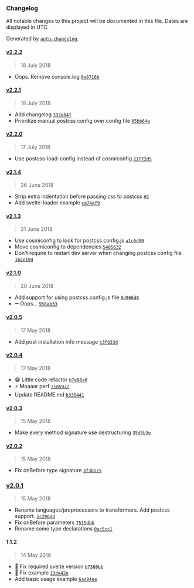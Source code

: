 ### Changelog

All notable changes to this project will be documented in this file. Dates are displayed in UTC.

Generated by [`auto-changelog`](https://github.com/CookPete/auto-changelog).

#### [v2.2.2](https://github.com/kaisermann/svelte-preprocess/compare/v2.2.1...v2.2.2)

> 18 July 2018

- Oops. Remove console.log [`8e8716b`](https://github.com/kaisermann/svelte-preprocess/commit/8e8716b1bad7a3a688f5886f7df1c122d7705d54)

#### [v2.2.1](https://github.com/kaisermann/svelte-preprocess/compare/v2.2.0...v2.2.1)

> 18 July 2018

- Add changelog [`332e64f`](https://github.com/kaisermann/svelte-preprocess/commit/332e64f277601eb4d2f2ab66ec3a98f03bc42b85)
- Prioritize manual postcss config over config file [`05bb64e`](https://github.com/kaisermann/svelte-preprocess/commit/05bb64e543521524e0bdb10306a5a2ba94149a48)

#### [v2.2.0](https://github.com/kaisermann/svelte-preprocess/compare/v2.1.4...v2.2.0)

> 17 July 2018

- Use postcss-load-config instead of cosmiconfig [`21f72d5`](https://github.com/kaisermann/svelte-preprocess/commit/21f72d52f05f72e8a44ab2ecce690dd8efac52c4)

#### [v2.1.4](https://github.com/kaisermann/svelte-preprocess/compare/v2.1.3...v2.1.4)

> 26 June 2018

- Strip extra indentation before passing css to postcss [`#2`](https://github.com/kaisermann/svelte-preprocess/pull/2)
- Add svelte-loader example [`ca74af9`](https://github.com/kaisermann/svelte-preprocess/commit/ca74af9caa2aec0a547686c0eb9a5e5b2c90d31a)

#### [v2.1.3](https://github.com/kaisermann/svelte-preprocess/compare/v2.1.0...v2.1.3)

> 21 June 2018

- Use cosmiconfig to look for postcss.config.js [`a1c6d90`](https://github.com/kaisermann/svelte-preprocess/commit/a1c6d908359864f5ef7bbf9fa9ca0dabc60c0227)
- Move cosmiconfig to dependencies [`5405632`](https://github.com/kaisermann/svelte-preprocess/commit/540563257eec8ce1eb9c78e2782ddaf1e5049c18)
- Don't require to restart dev server when changing postcss config file [`162e194`](https://github.com/kaisermann/svelte-preprocess/commit/162e194fec5cd88baf0c7ed870d80605f4afdd77)

#### [v2.1.0](https://github.com/kaisermann/svelte-preprocess/compare/v2.0.5...v2.1.0)

> 20 June 2018

- Add support for using postcss.config.js file [`8d966d0`](https://github.com/kaisermann/svelte-preprocess/commit/8d966d0f824500fec71acbaf2148df7092aa9f55)
- :heavy_minus_sign: Oops... [`956ab33`](https://github.com/kaisermann/svelte-preprocess/commit/956ab331421bfd724f1b4fc549fd747374f4f01d)

#### [v2.0.5](https://github.com/kaisermann/svelte-preprocess/compare/v2.0.4...v2.0.5)

> 17 May 2018

- Add post installation info message [`c3f833d`](https://github.com/kaisermann/svelte-preprocess/commit/c3f833d54d106d53b2e14b6d57d2a54b689d43dc)

#### [v2.0.4](https://github.com/kaisermann/svelte-preprocess/compare/v2.0.3...v2.0.4)

> 17 May 2018

- :grin: Little code refactor [`b7e98a0`](https://github.com/kaisermann/svelte-preprocess/commit/b7e98a05f938606615b8c71e06c9aa74402e8971)
- :zap: Moaaar perf [`2185977`](https://github.com/kaisermann/svelte-preprocess/commit/218597724c153bcf93f1fe3c9f080114378f32b1)
- Update README.md [`b335441`](https://github.com/kaisermann/svelte-preprocess/commit/b335441bef1bc8afd0ad088c152fe748b28ed324)

#### [v2.0.3](https://github.com/kaisermann/svelte-preprocess/compare/v2.0.2...v2.0.3)

> 15 May 2018

- Make every method signature use destructuring [`35d5b3e`](https://github.com/kaisermann/svelte-preprocess/commit/35d5b3e9d1bc8fc6970bdf309ad757d3f54f0629)

#### [v2.0.2](https://github.com/kaisermann/svelte-preprocess/compare/v2.0.1...v2.0.2)

> 15 May 2018

- Fix onBefore type signature [`3f3b125`](https://github.com/kaisermann/svelte-preprocess/commit/3f3b12524b3415157f29fb6bfd0fd11291bc1b3a)

### [v2.0.1](https://github.com/kaisermann/svelte-preprocess/compare/1.1.2...v2.0.1)

> 15 May 2018

- Rename languages/preprocessors to transformers. Add postcss support. [`1c296dd`](https://github.com/kaisermann/svelte-preprocess/commit/1c296dd3155e1a77510462cacac1f7b52870b00e)
- Fix onBefore parameters [`7519dbb`](https://github.com/kaisermann/svelte-preprocess/commit/7519dbb8c1d3895044b6982bd1d1f24ba89a94e6)
- Rename some type declarations [`0ac5cc1`](https://github.com/kaisermann/svelte-preprocess/commit/0ac5cc116f879f62805e507f4bca6ccac9912612)

#### 1.1.2

> 14 May 2018

- :wrench: Fix required svelte version [`b7366bb`](https://github.com/kaisermann/svelte-preprocess/commit/b7366bb8731889bbd4a46df8079d70c6e2ecf9f2)
- :wrench: Fix example [`13da42e`](https://github.com/kaisermann/svelte-preprocess/commit/13da42e4f07d0d681c25e66f97ab26b1ef1d57e2)
- Add basic usage example [`6ad94ee`](https://github.com/kaisermann/svelte-preprocess/commit/6ad94eee5331025a589a4274f442a16e14342de0)
